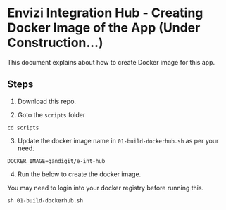# Envizi Integration Hub - Creating Docker Image of the App (Under Construction...)

This document explains about how to create Docker image for this app.

## Steps

1. Download this repo.

2. Goto the `scripts` folder

```
cd scripts
```

3. Update the docker image name in `01-build-dockerhub.sh` as per your need.
```
DOCKER_IMAGE=gandigit/e-int-hub
```

4. Run the below to create the docker image.

You may need to login into your docker registry before running this.

```
sh 01-build-dockerhub.sh
```